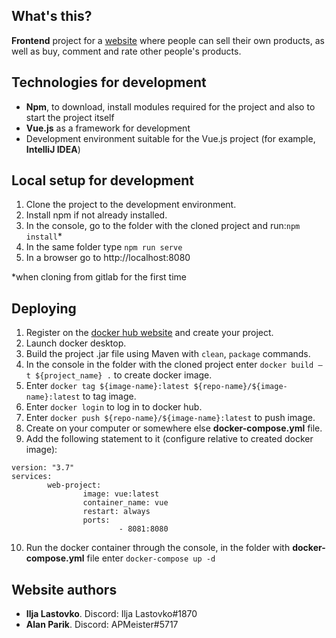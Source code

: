 ## What's this?
**Frontend** project for a [website](http://buysell.hopto.org) where people can sell their own products, as well as buy, comment and rate other people's products.

## Technologies for development
- **Npm**, to download, install modules required for the project and also to start the project itself
- **Vue.js** as a framework for development
- Development environment suitable for the Vue.js project (for example, **IntelliJ IDEA**)

## Local setup for development
1. Clone the project to the development environment.
2. Install npm if not already installed.
3. In the console, go to the folder with the cloned project and run:```npm install```*
4. In the same folder type ```npm run serve```
5. In a browser go to http://localhost:8080

*when cloning from gitlab for the first time

## Deploying
1. Register on the [docker hub website](https://hub.docker.com) and create your project.
2. Launch docker desktop.
3. Build the project .jar file using Maven with ```clean```, ```package``` commands.
4. In the console in the folder with the cloned project enter ```docker build –t ${project_name} .``` to create docker image.
5. Enter ```docker tag ${image-name}:latest ${repo-name}/${image-name}:latest``` to tag image.
6. Enter ```docker login``` to log in to docker hub.
7. Enter ```docker push ${repo-name}/${image-name}:latest``` to push image.
8. Create on your computer or somewhere else **docker-compose.yml** file.
9. Add the following statement to it (configure relative to created docker image):
```
version: "3.7"
services:
        web-project:
                image: vue:latest
                container_name: vue
                restart: always
                ports:
                        - 8081:8080
```
10. Run the docker container through the console, in the folder with **docker-compose.yml** file enter ```docker-compose up -d```

## Website authors
- **Ilja Lastovko**. Discord: Ilja Lastovko#1870
- **Alan Parik**. Discord: APMeister#5717

